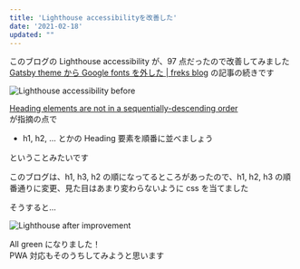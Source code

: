 ```yaml
---
title: 'Lighthouse accessibilityを改善した'
date: '2021-02-18'
updated: ""
---
```


このブログの Lighthouse accessibility が、97 点だったので改善してみました  
[Gatsby theme から Google fonts を外した \| freks blog](/remove-google-fonts-from-gatsby-theme/) の記事の続きです

![Lighthouse accessibility before](/improve-lighthouse-accessibility/Lighthouse-accessibility-before.webp)

[Heading elements are not in a sequentially-descending order](https://web.dev/heading-order/)  
が指摘の点で

- h1, h2, ... とかの Heading 要素を順番に並べましょう

ということみたいです

このブログは、h1, h3, h2 の順になってるところがあったので、h1, h2, h3 の順番通りに変更、見た目はあまり変わらないように css を当てました

そうすると...

![Lighthouse after improvement](/improve-lighthouse-accessibility/Lighthouse-after.webp)

All green になりました！  
PWA 対応もそのうちしてみようと思います
